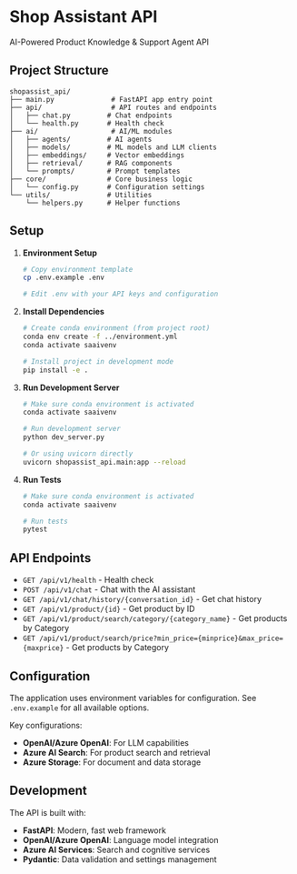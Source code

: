 # Shop Assistant API

AI-Powered Product Knowledge & Support Agent API

## Project Structure

```
shopassist_api/
├── main.py              # FastAPI app entry point
├── api/                 # API routes and endpoints
│   ├── chat.py         # Chat endpoints
│   └── health.py       # Health check
├── ai/                  # AI/ML modules
│   ├── agents/         # AI agents
│   ├── models/         # ML models and LLM clients
│   ├── embeddings/     # Vector embeddings
│   ├── retrieval/      # RAG components
│   └── prompts/        # Prompt templates
├── core/               # Core business logic
│   └── config.py       # Configuration settings
└── utils/              # Utilities
    └── helpers.py      # Helper functions
```

## Setup

1. **Environment Setup**
   ```bash
   # Copy environment template
   cp .env.example .env
   
   # Edit .env with your API keys and configuration
   ```

2. **Install Dependencies**
   ```bash
   # Create conda environment (from project root)
   conda env create -f ../environment.yml
   conda activate saaivenv
   
   # Install project in development mode
   pip install -e .
   ```

3. **Run Development Server**
   ```bash
   # Make sure conda environment is activated
   conda activate saaivenv
   
   # Run development server
   python dev_server.py
   
   # Or using uvicorn directly
   uvicorn shopassist_api.main:app --reload
   ```

4. **Run Tests**
   ```bash
   # Make sure conda environment is activated
   conda activate saaivenv
   
   # Run tests
   pytest
   ```

## API Endpoints

- `GET /api/v1/health` - Health check
- `POST /api/v1/chat` - Chat with the AI assistant
- `GET /api/v1/chat/history/{conversation_id}` - Get chat history
- `GET /api/v1/product/{id}` - Get product by ID
- `GET /api/v1/product/search/category/{category_name}` - Get products by Category
- `GET /api/v1/product/search/price?min_price={minprice}&max_price={maxprice}` - Get products by Category

## Configuration

The application uses environment variables for configuration. See `.env.example` for all available options.

Key configurations:
- **OpenAI/Azure OpenAI**: For LLM capabilities
- **Azure AI Search**: For product search and retrieval
- **Azure Storage**: For document and data storage

## Development

The API is built with:
- **FastAPI**: Modern, fast web framework
- **OpenAI/Azure OpenAI**: Language model integration
- **Azure AI Services**: Search and cognitive services
- **Pydantic**: Data validation and settings management